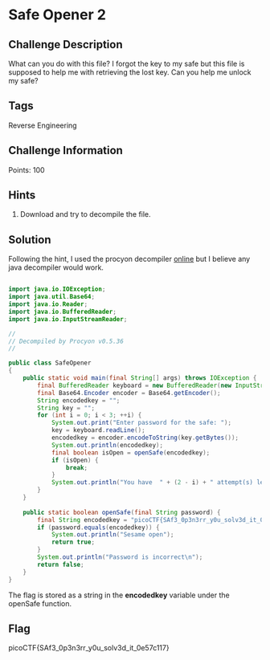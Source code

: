 # Safe Opener 2

## Challenge Description

What can you do with this file?
I forgot the key to my safe but this file is supposed to help me with retrieving the lost key. Can you help me unlock my safe?

## Tags
Reverse Engineering

## Challenge Information

Points: 100

## Hints

1) Download and try to decompile the file.

## Solution

Following the hint, I used the procyon decompiler [online](http://www.javadecompilers.com/processing) but I believe any java decompiler would work.

````java

import java.io.IOException;
import java.util.Base64;
import java.io.Reader;
import java.io.BufferedReader;
import java.io.InputStreamReader;

// 
// Decompiled by Procyon v0.5.36
// 

public class SafeOpener
{
    public static void main(final String[] args) throws IOException {
        final BufferedReader keyboard = new BufferedReader(new InputStreamReader(System.in));
        final Base64.Encoder encoder = Base64.getEncoder();
        String encodedkey = "";
        String key = "";
        for (int i = 0; i < 3; ++i) {
            System.out.print("Enter password for the safe: ");
            key = keyboard.readLine();
            encodedkey = encoder.encodeToString(key.getBytes());
            System.out.println(encodedkey);
            final boolean isOpen = openSafe(encodedkey);
            if (isOpen) {
                break;
            }
            System.out.println("You have  " + (2 - i) + " attempt(s) left");
        }
    }
    
    public static boolean openSafe(final String password) {
        final String encodedkey = "picoCTF{SAf3_0p3n3rr_y0u_solv3d_it_0e57c117}";
        if (password.equals(encodedkey)) {
            System.out.println("Sesame open");
            return true;
        }
        System.out.println("Password is incorrect\n");
        return false;
    }
}

````

The flag is stored as a string in the **encodedkey** variable under the openSafe function.

## Flag

picoCTF{SAf3_0p3n3rr_y0u_solv3d_it_0e57c117}
